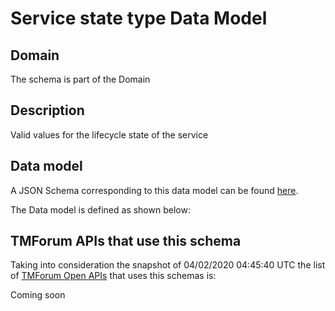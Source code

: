# Service state type Data Model

## Domain

The  schema is part of the  Domain

## Description

Valid values for the lifecycle state of the service

## Data model

A JSON Schema corresponding to this data model can be found
[here](https://github.com/tmforum-rand/schemas/blob/candidates/Service/ServiceStateType.schema.json).

The Data model is defined as shown below:




## TMForum APIs that use this schema

Taking into consideration the snapshot of 04/02/2020 04:45:40 UTC the list of [TMForum Open APIs](https://www.tmforum.org/open-apis/) that uses this schemas is:

Coming soon